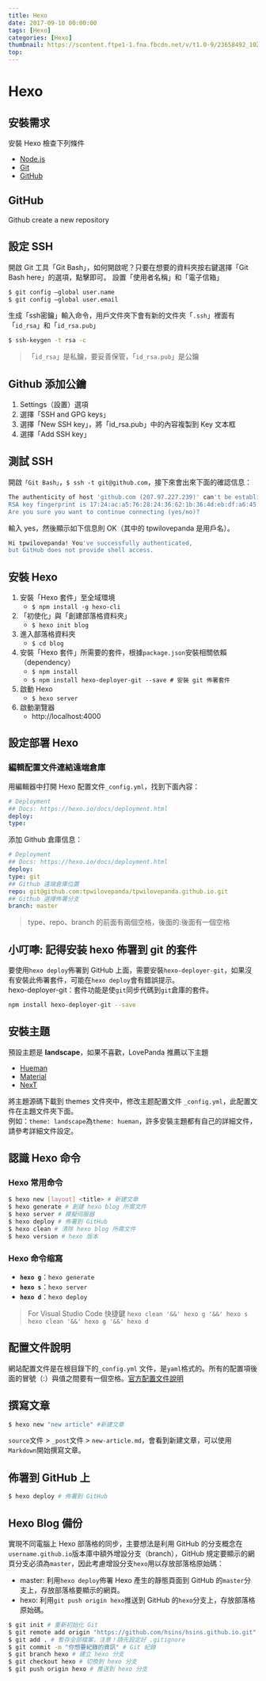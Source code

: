 ```yaml
---
title: Hexo
date: 2017-09-10 00:00:00
tags: [Hexo]
categories: [Hexo]
thumbnail: https://scontent.ftpe1-1.fna.fbcdn.net/v/t1.0-9/23658492_10208212919400210_4719068601877164325_n.jpg?oh=0e02cffaa89bfc08ee6b1f3d1c7ac3ed&oe=5AA0CCDF
top:
---
```

# Hexo
## 安裝需求
安裝 Hexo 檢查下列條件
* [Node.js](http://nodejs.org/)
* [Git](http://git-scm.com/)
* [GitHub](https://github.com/)

## GitHub
Github create a new repository

## 設定 SSH
開啟 Git 工具「Git Bash」，如何開啟呢？只要在想要的資料夾按右鍵選擇「Git Bash here」的選項，點擊即可。
設置「使用者名稱」和「電子信箱」
```bash
$ git config —global user.name
$ git config —global user.email
```
生成「ssh密鑰」輸入命令，用戶文件夾下會有新的文件夾「`.ssh`」裡面有「`id_rsa`」和「`id_rsa.pub`」
```bash
$ ssh-keygen -t rsa -c
```
> 「`id_rsa`」是私鑰，要妥善保管，「`id_rsa.pub`」是公鑰

## Github 添加公鑰
1. Settings（設置）選項
1. 選擇「SSH and GPG keys」
1. 選擇「New SSH key」，將「id_rsa.pub」中的內容複製到 Key 文本框
1. 選擇「Add SSH key」

## 測試 SSH
開啟`「Git Bash」`，`$ ssh -t git@github.com`，接下來會出來下面的確認信息：
```bash
The authenticity of host 'github.com (207.97.227.239)' can't be established. 
RSA key fingerprint is 17:24:ac:a5:76:28:24:36:62:1b:36:4d:eb:df:a6:45.
Are you sure you want to continue connecting (yes/no)?
```
輸入 yes，然後顯示如下信息則 OK（其中的 tpwilovepanda 是用戶名）。
```bash
Hi tpwilovepanda! You've successfully authenticated, 
but GitHub does not provide shell access.
```

## 安裝 Hexo
1. 安裝「Hexo 套件」至全域環境
    * `$ npm install -g hexo-cli`
1. 「初使化」與「創建部落格資料夾」
    * `$ hexo init blog`
1. 進入部落格資料夾
    * `$ cd blog`
1. 安裝「Hexo 套件」所需要的套件，根據`package.json`安裝相關依賴（dependency）
    * `$ npm install`
    * `$ npm install hexo-deployer-git --save # 安裝 git 佈署套件`
1. 啟動 Hexo
    * `$ hexo server`
1. 啟動瀏覽器
    * http://localhost:4000

## 設定部署 Hexo
### 編輯配置文件連結遠端倉庫
用編輯器中打開 Hexo 配置文件`_config.yml`，找到下面內容：
```yaml
# Deployment
## Docs: https://hexo.io/docs/deployment.html
deploy:
type:
```
添加 Github 倉庫信息：
```yaml
# Deployment
## Docs: https://hexo.io/docs/deployment.html
deploy:
type: git
## Github 遠端倉庫位置
repo: git@github.com:tpwilovepanda/tpwilovepanda.github.io.git 
## Github 選擇佈署分支
branch: master
```
> type、repo、branch 的前面有兩個空格，後面的:後面有一個空格

## 小叮嚀: 記得安装 hexo 佈署到 git 的套件
要使用`hexo deploy`佈署到 GitHub 上面，需要安裝`hexo-deployer-git`，如果沒有安裝此佈署套件，可能在`hexo deploy`會有錯誤提示。  
hexo-deployer-git：套件功能是使`git`同步代碼到`git`倉庫的套件。
```bash
npm install hexo-deployer-git --save
```

## 安裝主題
預設主题是 **landscape**，如果不喜歡，LovePanda 推薦以下主題
* [Hueman](https://github.com/ppoffice/hexo-theme-hueman)
* [Material](https://github.com/viosey/hexo-theme-material)
* [NexT](https://github.com/iissnan/hexo-theme-next)

將主題源碼下載到 themes 文件夾中，修改主题配置文件 `_config.yml`，此配置文件在主題文件夾下面。  
例如：`theme: landscape`為`theme: hueman`，許多安裝主題都有自己的詳細文件，請參考詳細文件設定。

## 認識 Hexo 命令
### Hexo 常用命令
```bash
$ hexo new [layout] <title> # 新建文章
$ hexo generate # 創建 hexo blog 所需文件
$ hexo server # 模擬伺服器
$ hexo deploy # 佈署到 GitHub
$ hexo clean # 清除 hexo blog 所需文件
$ hexo version # hexo 版本
```

### Hexo 命令缩寫
* **`hexo g`**：`hexo generate`
* **`hexo s`**：`hexo server`
* **`hexo d`**：`hexo deploy`

> For Visual Studio Code 快捷鍵
> `hexo clean '&&' hexo g '&&' hexo s`
> `hexo clean '&&' hexo g '&&' hexo d`

## 配置文件說明
網站配置文件是在根目錄下的`_config.yml` 文件，是`yaml`格式的。所有的配置項後面的冒號（:）與值之間要有一個空格。[官方配置文件說明](https://hexo.io/zh-tw/docs/configuration.html)

## 撰寫文章
```bash
$ hexo new "new article" #新建文章
```
`source`文件 > `_post`文件 > `new-article.md`，會看到新建文章，可以使用`Markdown`開始撰寫文章。

## 佈署到 GitHub 上
```bash
$ hexo deploy # 佈署到 GitHub
```

## Hexo Blog 備份
實現不同電腦上 Hexo 部落格的同步，主要想法是利用 GitHub 的分支概念在`username.github.io`版本庫中額外增設分支（branch），GitHub 規定要顯示的網頁分支必須為`master`，因此考慮增設分支`hexo`用以存放部落格原始碼：

* master: 利用`hexo deploy`佈署 Hexo 產生的靜態頁面到 GitHub 的`master`分支上，存放部落格要顯示的網頁。
* hexo: 利用`git push origin hexo`推送到 GitHub 的`hexo`分支上，存放部落格原始碼。

```bash
$ git init # 重新初始化 Git
$ git remote add origin "https://github.com/hsins/hsins.github.io.git" # 連線 GitHub 遠程倉庫
$ git add . # 暫存全部檔案，注意！請先設定好 .gitignore
$ git commit -m "你想要紀錄的資訊" # Git 紀錄
$ git branch hexo # 建立 hexo 分支
$ git checkout hexo # 切換到 hexo 分支
$ git push origin hexo # 推送到 hexo 分支
```
